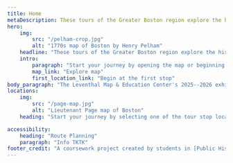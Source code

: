 ```yaml
---
title: Home
metaDescription: These tours of the Greater Boston region explore the historical geography of the American Revolutionary War Era and expand your visit beyond the walls of Terrains of Independence.
hero:
    img:
        src: "/pelham-crop.jpg"
        alt: "1770s map of Boston by Henry Pelham"
    headline: "These tours of the Greater Boston region explore the historical geography of the American Revolutionary War Era and expand your visit beyond the walls of Terrains of Independence."
    intro:
        paragraph: "Start your journey by opening the map or beginning at the first stop."
        map_link: "Explore map"
        first_location_link: "Begin at the first stop"
body_paragraph: "The Leventhal Map & Education Center's 2025--2026 exhibition [Terrains of Independence](https://www.argomaps.org/digital-exhibitions/terrains-of-independence/) continues beyond the walls of the gallery in this student-written tour of sites related to Revolutionary geography in Massachusetts. Copley Square, where the Boston Public Library is located, isn't itself a significant site for the Revolutionary period, since it was a tidal marsh in the 1770s. Northeastern University students designed this interactive set of field trips to encourage you to explore the spaces and places of the American Revolution."
locations:
    img:
        src: "/page-map.jpg"
        alt: "Lieutenant Page map of Boston"
    heading: "Start your journey by selecting one of the tour stop locations."

accessibility:
    heading: "Route Planning"
    paragraph: "Info TKTK"
footer_credit: "A coursework project created by students in [Public History at Northeastern University](https://cssh.northeastern.edu/history/program/master-of-arts-in-history/public-history-overview/) and the [Norman B. Leventhal Map and Education Center at the Boston Public Library](https://leventhalmap.org)"
---
```

